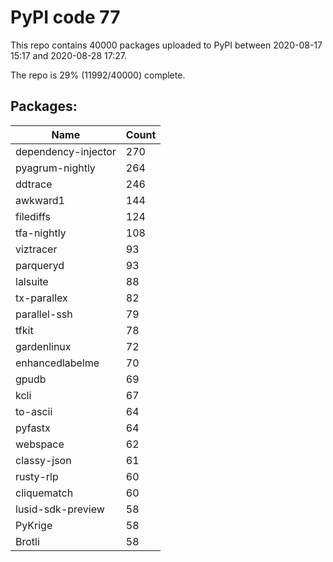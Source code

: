 # PyPI code 77

This repo contains 40000 packages uploaded to PyPI between 
2020-08-17 15:17 and 2020-08-28 17:27.

The repo is 29% (11992/40000) complete.

## Packages:

| Name  | Count |
| ----- | ----- |
| dependency-injector | 270 |
| pyagrum-nightly | 264 |
| ddtrace | 246 |
| awkward1 | 144 |
| filediffs | 124 |
| tfa-nightly | 108 |
| viztracer | 93 |
| parqueryd | 93 |
| lalsuite | 88 |
| tx-parallex | 82 |
| parallel-ssh | 79 |
| tfkit | 78 |
| gardenlinux | 72 |
| enhancedlabelme | 70 |
| gpudb | 69 |
| kcli | 67 |
| to-ascii | 64 |
| pyfastx | 64 |
| webspace | 62 |
| classy-json | 61 |
| rusty-rlp | 60 |
| cliquematch | 60 |
| lusid-sdk-preview | 58 |
| PyKrige | 58 |
| Brotli | 58 |


